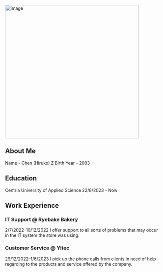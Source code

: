 <img width="435" alt="image" src="https://github.com/Osoito/chenzhu-ICS-portofolio/assets/98416986/21f30d7d-99f3-43c7-9449-c4491cb72c0e">

## About Me
Name - Chen (Hiruko) Z
Birth Year - 2003

## Education
Centria University of Applied Science
22/8/2023 - Now

## Work Experience
### IT Support @ Ryebake Bakery 
2/7/2022–10/12/2022
I offer support to all sorts of problems that may occur in the IT system the store was using. 
### Customer Service @ Yitec
29/12/2022–1/6/2023
I pick up the phone calls from clients in need of help regarding to the products and service offered by the company.  
